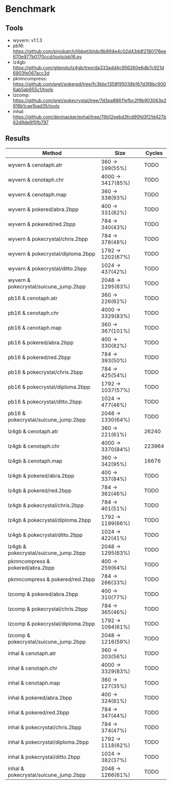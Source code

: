 # Benchmark

## Tools

- wyvern: v1.1.3
- pb16: https://github.com/pinobatch/libbet/blob/8b894e4c02d43ddf2180176ee670e977b0170ccd/tools/pb16.py
- lz4gb: https://github.com/gitendo/lz4gb/tree/da333add4c956260e6db7c921d6903fe067acc3d
- pkmncompress: https://github.com/pret/pokered/tree/fc3bbc1358f95038b167d3f8bc9006ab5ab655c1/tools
- lzcomp: https://github.com/pret/pokecrystal/tree/7d3ea88611efbc2f9b903063e2816b1cae1bad35/tools
- inhal: https://github.com/devinacker/exhal/tree/76b12eebd3fcd90fd3f21d427b62d9de8f5fb797

## Results

  Method | Size | Cycles | 
---- | ---- | ----
 wyvern & cenotaph.atr | 360 -> 199(55%) | TODO
 wyvern & cenotaph.chr | 4000 -> 3417(85%) | TODO
 wyvern & cenotaph.map | 360 -> 338(93%) | TODO
 wyvern & pokered/abra.2bpp | 400 -> 331(82%) | TODO
 wyvern & pokered/red.2bpp | 784 -> 340(43%) | TODO
 wyvern & pokecrystal/chris.2bpp | 784 -> 378(48%) | TODO 
 wyvern & pokecrystal/diploma.2bpp | 1792 -> 1202(67%) | TODO 
 wyvern & pokecrystal/ditto.2bpp | 1024 -> 437(42%) | TODO 
 wyvern & pokecrystal/suicune_jump.2bpp | 2048 -> 1295(63%) | TODO 
 pb16 & cenotaph.atr | 360 -> 226(62%) | TODO
 pb16 & cenotaph.chr | 4000 -> 3329(83%) | TODO
 pb16 & cenotaph.map | 360 -> 367(101%) | TODO
 pb16 & pokered/abra.2bpp | 400 -> 330(82%) | TODO
 pb16 & pokered/red.2bpp | 784 -> 393(50%) | TODO
 pb16 & pokecrystal/chris.2bpp | 784 -> 425(54%) | TODO 
 pb16 & pokecrystal/diploma.2bpp | 1792 -> 1037(57%) | TODO 
 pb16 & pokecrystal/ditto.2bpp | 1024 -> 477(46%) | TODO 
 pb16 & pokecrystal/suicune_jump.2bpp | 2048 -> 1330(64%) | TODO 
 lz4gb & cenotaph.atr | 360 -> 221(61%) | 26240
 lz4gb & cenotaph.chr | 4000 -> 3370(84%) | 223964
 lz4gb & cenotaph.map | 360 -> 342(95%) | 16676
 lz4gb & pokered/abra.2bpp | 400 -> 337(84%) | TODO
 lz4gb & pokered/red.2bpp | 784 -> 362(46%) | TODO
 lz4gb & pokecrystal/chris.2bpp | 784 -> 401(51%) | TODO 
 lz4gb & pokecrystal/diploma.2bpp | 1792 -> 1199(66%) | TODO 
 lz4gb & pokecrystal/ditto.2bpp | 1024 -> 422(41%) | TODO 
 lz4gb & pokecrystal/suicune_jump.2bpp | 2048 -> 1295(63%) | TODO 
 pkmncompress & pokered/abra.2bpp | 400 -> 259(64%) | TODO
 pkmncompress & pokered/red.2bpp  | 784 -> 266(33%) | TODO
 lzcomp & pokered/abra.2bpp | 400 -> 310(77%) | TODO 
 lzcomp & pokecrystal/chris.2bpp | 784 -> 365(46%) | TODO 
 lzcomp & pokecrystal/diploma.2bpp | 1792 -> 1094(61%) | TODO 
 lzcomp & pokecrystal/suicune_jump.2bpp | 2048 -> 1216(59%) | TODO 
 inhal & cenotaph.atr | 360 -> 203(56%) | TODO
 inhal & cenotaph.chr | 4000 -> 3329(83%) | TODO
 inhal & cenotaph.map | 360 -> 127(35%) | TODO
 inhal & pokered/abra.2bpp | 400 -> 324(81%) | TODO
 inhal & pokered/red.2bpp | 784 -> 347(44%) | TODO
 inhal & pokecrystal/chris.2bpp | 784 -> 374(47%) | TODO 
 inhal & pokecrystal/diploma.2bpp | 1792 -> 1118(62%) | TODO 
 inhal & pokecrystal/ditto.2bpp | 1024 -> 382(37%) | TODO 
 inhal & pokecrystal/suicune_jump.2bpp | 2048 -> 1266(61%) | TODO 
